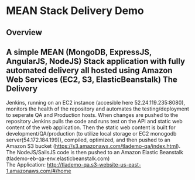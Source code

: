 MEAN Stack Delivery Demo
========================
Overview
--------
A simple MEAN (MongoDB, ExpressJS, AngularJS, NodeJS) Stack application with fully automated delivery all hosted using Amazon Web Services (EC2, S3, ElasticBeanstalk)
The Delivery
------------
Jenkins, running on an EC2 instance (accesible here 52.24.119.235:8080), monitors the health of the repository and automates the testing/deployment to seperate QA and Production hosts. When changes are pushed to the repository Jenkins pulls the code and runs test on the API and static web content of the web application. Then the static web content is built for development/QA/production (to utilize local storage or EC2 monogodb server(54.172.184.199)), compiled, optimized, and then pushed to an Amazon S3 bucket (https://s3.amazonaws.com/tlademo-qa/index.html). The NodeJS/SailsJS code is then pushed to an Amazon Elastic Beanstalk (tlademo-eb-qa-env.elasticbeanstalk.com)  
The Application: http://tlademo-qa.s3-website-us-east-1.amazonaws.com/#/home